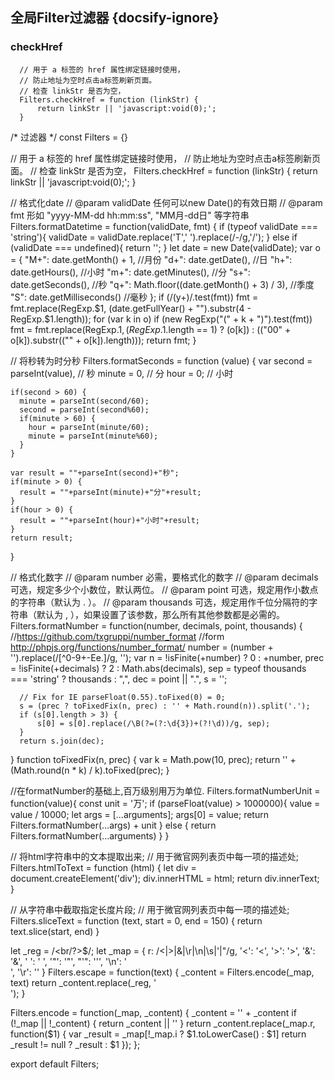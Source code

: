 ## 全局Filter过滤器 {docsify-ignore}

### checkHref 
``` 
  // 用于 a 标签的 href 属性绑定链接时使用，
  // 防止地址为空时点击a标签刷新页面。
  // 检查 linkStr 是否为空，
  Filters.checkHref = function (linkStr) {
      return linkStr || 'javascript:void(0);';
  }

```
/* 过滤器 */
  const Filters = {}

  // 用于 a 标签的 href 属性绑定链接时使用，
  // 防止地址为空时点击a标签刷新页面。
  // 检查 linkStr 是否为空，
  Filters.checkHref = function (linkStr) {
      return linkStr || 'javascript:void(0);';
  }

  // 格式化date
  // @param validDate 任何可以new Date()的有效日期
  // @param fmt 形如 "yyyy-MM-dd hh:mm:ss", "MM月-dd日" 等字符串
  Filters.formatDatetime = function(validDate, fmt) {
      if (typeof validDate === 'string'){
          validDate = validDate.replace('T',' ').replace(/-/g,'\/');
      } else if (validDate === undefined){
          return '';
      }
      let date = new Date(validDate);
      var o = {
          "M+": date.getMonth() + 1, //月份
          "d+": date.getDate(), //日
          "h+": date.getHours(), //小时
          "m+": date.getMinutes(), //分
          "s+": date.getSeconds(), //秒
          "q+": Math.floor((date.getMonth() + 3) / 3), //季度
          "S": date.getMilliseconds() //毫秒
      };
      if (/(y+)/.test(fmt)) fmt = fmt.replace(RegExp.$1, (date.getFullYear() + "").substr(4 - RegExp.$1.length));
      for (var k in o)
          if (new RegExp("(" + k + ")").test(fmt)) 
            fmt = fmt.replace(RegExp.$1, (RegExp.$1.length == 1) ? (o[k]) : (("00" + o[k]).substr(("" + o[k]).length)));
      return fmt;
  }

  // 将秒转为时分秒
  Filters.formatSeconds = function (value) {
    var second = parseInt(value), // 秒 
      minute = 0, // 分
      hour = 0; // 小时 
    
    if(second > 60) { 
      minute = parseInt(second/60); 
      second = parseInt(second%60); 
      if(minute > 60) { 
        hour = parseInt(minute/60); 
        minute = parseInt(minute%60); 
      } 
    }
      
    var result = ""+parseInt(second)+"秒"; 
    if(minute > 0) { 
      result = ""+parseInt(minute)+"分"+result; 
    } 
    if(hour > 0) { 
      result = ""+parseInt(hour)+"小时"+result; 
    } 
    return result; 
  }

  // 格式化数字
  // @param number 必需，要格式化的数字
  // @param decimals 可选，规定多少个小数位，默认两位。
  // @param point 可选，规定用作小数点的字符串（默认为 . ）。
  // @param thousands 可选，规定用作千位分隔符的字符串（默认为 , ），如果设置了该参数，那么所有其他参数都是必需的。
  Filters.formatNumber = function(number, decimals, point, thousands) {
      //https://github.com/txgruppi/number_format
      //form http://phpjs.org/functions/number_format/
      number = (number + '').replace(/[^0-9+\-Ee.]/g, '');
      var n = !isFinite(+number) ? 0 : +number,
          prec = !isFinite(+decimals) ? 2 : Math.abs(decimals),
          sep = typeof thousands === 'string' ? thousands : ",",
          dec = point || ".",
          s = '';

      // Fix for IE parseFloat(0.55).toFixed(0) = 0;
      s = (prec ? toFixedFix(n, prec) : '' + Math.round(n)).split('.');
      if (s[0].length > 3) {
          s[0] = s[0].replace(/\B(?=(?:\d{3})+(?!\d))/g, sep);
      }
      return s.join(dec);
  }
  function toFixedFix(n, prec) {
      var k = Math.pow(10, prec);
      return '' + (Math.round(n * k) / k).toFixed(prec);
  }

  //在formatNumber的基础上,百万级别用万为单位.
  Filters.formatNumberUnit = function(value){
      const unit = '万';
      if (parseFloat(value) > 1000000){
          value = value / 10000;
          let args = [...arguments];
          args[0] = value;
          return Filters.formatNumber(...args) + unit
      } else {
          return Filters.formatNumber(...arguments)
      }
  }

  // 将html字符串中的文本提取出来;
  // 用于微官网列表页中每一项的描述处;
  Filters.htmlToText = function (html) {
    let div = document.createElement('div');
    div.innerHTML = html;
    return div.innerText;
  }

  // 从字符串中截取指定长度片段;
  // 用于微官网列表页中每一项的描述处;
  Filters.sliceText = function (text, start = 0, end = 150) {
    return text.slice(start, end)
  }

  let _reg = /<br\/?>$/;
  let _map = {
    r: /\<|\>|\&|\r|\n|\s|\'|\"/g,
    '<': '&lt;',
    '>': '&gt;',
    '&': '&amp;',
    ' ': '&nbsp;',
    '"': '&quot;',
    "'": '&#39;',
    '\n': '<br/>',
    '\r': ''
  }
  Filters.escape = function(text) {
    _content = Filters.encode(_map, text)
    return _content.replace(_reg, '<br/>');
  }

  Filters.encode = function(_map, _content) {
    _content = '' + _content
    if (!_map || !_content) {
      return _content || ''
    }
    return _content.replace(_map.r, function($1) {
      var _result = _map[!_map.i ? $1.toLowerCase() : $1]
      return _result != null ? _result : $1
    });
  };

  export default Filters;

```